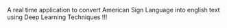 A real time application to convert American Sign Language into english text using Deep Learning Techniques !!! 
